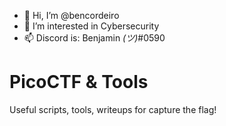 - 👋 Hi, I’m @bencordeiro
- 👀 I’m interested in Cybersecurity
- 📫 Discord is: Benjamin _(ツ)_#0590

# PicoCTF & Tools

Useful scripts, tools, writeups for capture the flag!

